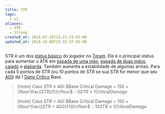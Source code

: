 ```yaml
---
title: STR
tags:
  - v1
aliases:
  - STR
  - Strong
created_at: 2024-07-26T13:21:33-03:00
updated_at: 2024-10-08T15:32:37-03:00
---
```


STR é um dos [status básico](../../../../entrada/2024/07/26/Toram_Status_basico.md) do jogador no [Toram](../../../../entrada/2024/07/26/Toram.md). Ele é o principal status para aumentar o ATK em [espada de uma mão](../../../../entrada/2024/07/12/Toram_One_Handed_Sword.md), [espada de duas mãos](../../../../entrada/2024/07/09/Toram_Two_Handed_Sword.md), [cajado](../../../../entrada/2024/07/09/Toram_Staff.md) e [alabarda](../../../../entrada/2024/07/09/Toram_Halberd.md). Também aumenta a estabilidade de algumas armas. Para cada 5 pontos de STR (ou 10 pontos de STR se sua STR for menor que seu [AGI](../../../../entrada/2024/07/09/Toram_AGI.md)) dá 1 [Dano Crítico](../../../../entrada/2024/07/10/Toram_Dano_Critico.md) Base.

> [!note] Caso STR $\ge$ AGI
> $Base Critical Damage = 150 + \lfloor\frac{STR}{5}\rfloor$
> $\therefore 5 STR \equiv 1 Critical Damage$

> [!note] Caso STR < AGI
> $Base Critical Damage = 150 + \lfloor\frac{(STR + AGI)}{10}\rfloor$
> $\therefore 10 STR \equiv 1 Critical Damage$
  